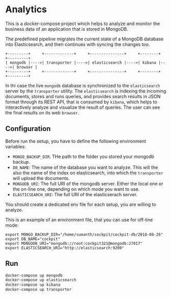 # Analytics

This is a docker-compose project which helps to analyze and monitor the business data of an application that is stored in MongoDB.

The predefined pipeline migrates the current state of a MongoDB database into Elasticsearch, and then continues with syncing the changes too.

    +---------+     +-------------+     +---------------+     +--------+     +---------+
    | mongodb |---->| transporter |---->| elasticsearch |---->| kibana |---->| browser |
    +---------+     +-------------+     +---------------+     +--------+     +---------+

In thi case the live `mongodb` database is synchronized to the `elasticsearch` server by the `transporter` utility.
The `elasticsearch` is indexing the incoming documents, stores and runs queries, and provides search results in JSON format through its REST API,
that is consumed by `kibana`, which helps to interactively analyze and visualize the result of queries.
The user can see the final results on its web `browser`.

## Configuration

Before run the setup, you have to define the following environment variables:

- `MONGO_BACKUP_DIR`: THe path to the folder you stored your mongodb backup.
- `DB_NAME`: The name of the database you want to analyze. This will the also the name of the index on elasticsearch,
  into which the `transporter` will upload the documents.
- `MONGODB_URI`: The full URI of the mongodb server. Either the local one or the on-line one, depending on which mode you want to use.
- `ELASTICSEARCH_URI`: The full URI of the elasticserach server.

You should create a dedicated env file for each setup, you are willing to analyze.

This is an example of an environment file, that you can use for off-line mode:

    export MONGO_BACKUP_DIR="/home/sumanth/cockpit/cockpit-db/2018-08-26"
    export DB_NAME="cockpit"
    export MONGODB_URI="mongodb://root:cockpit321@mongodb:27017"
    export ELASTICSEARCH_URI="http://elasticsearch:9200"

## Run

```bash
docker-compose up mongodb
docker-compose up elasticsearch
docker-compose up kibana
docker-compose up transporter
```
